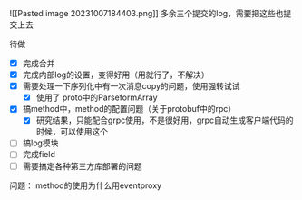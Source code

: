 
![[Pasted image 20231007184403.png]]
多余三个提交的log，需要把这些也提交上去



待做


- [x] 完成合并
- [x] 完成内部log的设置，变得好用（用就行了，不解决）
- [x] 需要处理一下序列化中有一次消息copy的问题，使用强转试试
	- [x] 使用了  proto中的ParseformArray
- [x] 搞method中，method的配置问题（关于protobuf中的rpc）
	- [x] 研究结果，只能配合grpc使用，不是很好用，grpc自动生成客户端代码的时候，可以使用这个
- [ ] 搞log模块
- [ ] 完成field
- [ ] 需要搞定各种第三方库部署的问题

问题：
method的使用为什么用eventproxy